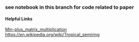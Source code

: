 ### see notebook in this branch for code related to paper


#### Helpful Links
[Min-plus_matrix_multiplication](https://en.wikipedia.org/wiki/Min-plus_matrix_multiplication) \
https://en.wikipedia.org/wiki/Tropical_semiring
